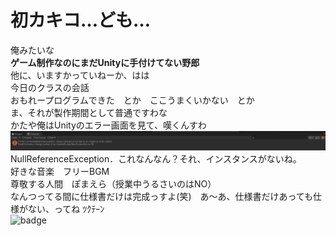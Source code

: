 # 初カキコ…ども…  
俺みたいな  
**ゲーム制作なのにまだUnityに手付けてない野郎**  
他に、いますかっていねーか、はは  
今日のクラスの会話  
おもれープログラムできた　とか　ここうまくいかない　とか  
ま、それが製作期間として普通ですわな  
かたや俺はUnityのエラー画面を見て、嘆くんすわ  
![画像が表示されないときのメッセージ：Null reference exception](https://raw.githubusercontent.com/Monzethu/markdown_practice/refs/heads/main/images/Null%20reference%20exception.png)
NullReferenceException．これなんなん？それ、インスタンスがないね。  
好きな音楽　フリーBGM  
尊敬する人間　ぽまえら（授業中うるさいのはNO）  
なんつってる間に仕様書だけは完成っすよ(笑)　あ～あ、仕様書だけあっても仕様がない、ってね ﾂｸﾃｰﾝ  
![badge](https://img.shields.io/badge/I_can't_get_along_with_Unity-red)

